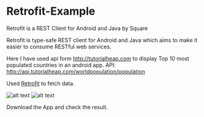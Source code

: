 # Retrofit-Example

Retrofit is a REST Client for Android and Java by Square

Retrofit is type-safe REST client for Android and Java which aims to make it easier to consume RESTful web services.

Here I have used api form http://tutorialheap.com to display Top 10 most populated countries in an android app.
API: http://api.tutorialheap.com/worldpopulation/population

Used <a href="https://github.com/square/retrofit">Retrofit</a> to fetch data.

![alt text](http://api.tutorialheap.com/worldpopulation/images/1)
![alt text](http://api.tutorialheap.com/worldpopulation/images/2)


Download the App and check the result.
